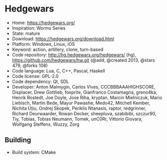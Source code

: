 # Hedgewars

- Home: https://hedgewars.org/
- Inspiration: Worms Series
- State: mature
- Download: https://hedgewars.org/download.html
- Platform: Windows, Linux, iOS
- Keyword: action, artillery, clone, turn-based
- Code repository: http://hg.hedgewars.org/hedgewars/ (hg), https://github.com/hedgewars/hw.git (@add, @created 2013, @stars 479, @forks 108)
- Code language: Lua, C, C++, Pascal, Haskell
- Code license: GPL-2.0
- Code dependency: Qt, SDL
- Developer: Anton Malmygin, Carlos Vives, CCCBBBAAAHIGHSCORE, Displacer, Drew Gottlieb, foxprite, Gianfranco Costamagna, greno4ka, Henrik Rostedt, Joe Doyle, Jose Riha, kryptan, Marcin Mielniczuk, Mario Liebisch, Martin Bede, Mayur Pawashe, Medo42, Mitchell Kember, Nichita Uțiu, Ondrej Skopek, Periklis Ntanasis, raptor, redgrinner, Richard Deurwaarder, Rowan Decker, sheepluva, szabibibi, szczur90, Tiy, Tobias, Tobias Neumann, Tomek, unC0Rr, Vittorio Giovara, Wolfgang Steffens, Wuzzy, Zorg

## Building

- Build system: CMake
